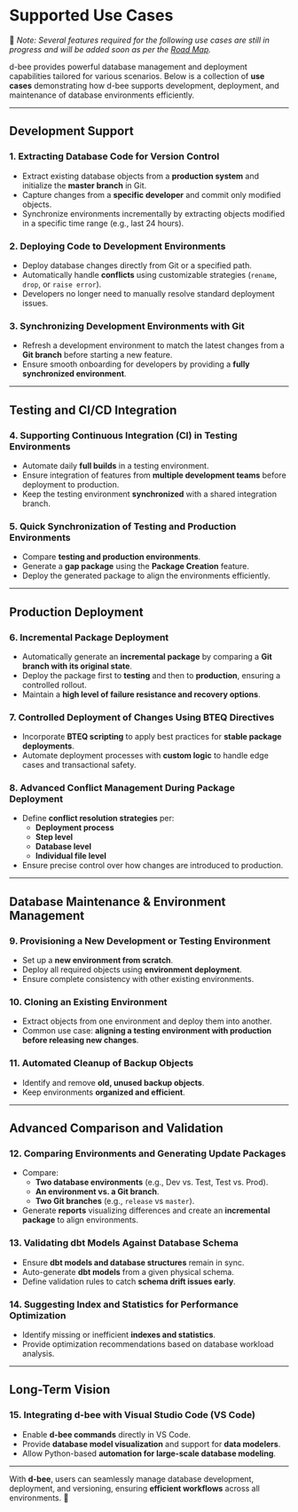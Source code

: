 # Supported Use Cases

🚀 *Note: Several features required for the following use cases are still in progress and will be added soon as per the [Road Map](road_map.md).*

d-bee provides powerful database management and deployment capabilities tailored for various scenarios. Below is a collection of **use cases** demonstrating how d-bee supports development, deployment, and maintenance of database environments efficiently.

---

## **Development Support**

### **1. Extracting Database Code for Version Control**
- Extract existing database objects from a **production system** and initialize the **master branch** in Git.
- Capture changes from a **specific developer** and commit only modified objects.
- Synchronize environments incrementally by extracting objects modified in a specific time range (e.g., last 24 hours).

### **2. Deploying Code to Development Environments**
- Deploy database changes directly from Git or a specified path.
- Automatically handle **conflicts** using customizable strategies (`rename`, `drop`, or `raise error`).
- Developers no longer need to manually resolve standard deployment issues.

### **3. Synchronizing Development Environments with Git**
- Refresh a development environment to match the latest changes from a **Git branch** before starting a new feature.
- Ensure smooth onboarding for developers by providing a **fully synchronized environment**.

---

## **Testing and CI/CD Integration**

### **4. Supporting Continuous Integration (CI) in Testing Environments**
- Automate daily **full builds** in a testing environment.
- Ensure integration of features from **multiple development teams** before deployment to production.
- Keep the testing environment **synchronized** with a shared integration branch.

### **5. Quick Synchronization of Testing and Production Environments**
- Compare **testing and production environments**.
- Generate a **gap package** using the **Package Creation** feature.
- Deploy the generated package to align the environments efficiently.

---

## **Production Deployment**

### **6. Incremental Package Deployment**
- Automatically generate an **incremental package** by comparing a **Git branch with its original state**.
- Deploy the package first to **testing** and then to **production**, ensuring a controlled rollout.
- Maintain a **high level of failure resistance and recovery options**.

### **7. Controlled Deployment of Changes Using BTEQ Directives**
- Incorporate **BTEQ scripting** to apply best practices for **stable package deployments**.
- Automate deployment processes with **custom logic** to handle edge cases and transactional safety.

### **8. Advanced Conflict Management During Package Deployment**
- Define **conflict resolution strategies** per:
  - **Deployment process**
  - **Step level**
  - **Database level**
  - **Individual file level**
- Ensure precise control over how changes are introduced to production.

---

## **Database Maintenance & Environment Management**

### **9. Provisioning a New Development or Testing Environment**
- Set up a **new environment from scratch**.
- Deploy all required objects using **environment deployment**.
- Ensure complete consistency with other existing environments.

### **10. Cloning an Existing Environment**
- Extract objects from one environment and deploy them into another.
- Common use case: **aligning a testing environment with production before releasing new changes**.

### **11. Automated Cleanup of Backup Objects**
- Identify and remove **old, unused backup objects**.
- Keep environments **organized and efficient**.

---

## **Advanced Comparison and Validation**

### **12. Comparing Environments and Generating Update Packages**
- Compare:
  - **Two database environments** (e.g., Dev vs. Test, Test vs. Prod).
  - **An environment vs. a Git branch**.
  - **Two Git branches** (e.g., `release` vs `master`).
- Generate **reports** visualizing differences and create an **incremental package** to align environments.

### **13. Validating dbt Models Against Database Schema**
- Ensure **dbt models and database structures** remain in sync.
- Auto-generate **dbt models** from a given physical schema.
- Define validation rules to catch **schema drift issues early**.

### **14. Suggesting Index and Statistics for Performance Optimization**
- Identify missing or inefficient **indexes and statistics**.
- Provide optimization recommendations based on database workload analysis.

---

## **Long-Term Vision**

### **15. Integrating d-bee with Visual Studio Code (VS Code)**
- Enable **d-bee commands** directly in VS Code.
- Provide **database model visualization** and support for **data modelers**.
- Allow Python-based **automation for large-scale database modeling**.

---

With **d-bee**, users can seamlessly manage database development, deployment, and versioning, ensuring **efficient workflows** across all environments. 🚀

